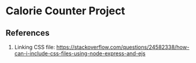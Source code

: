 # Calorie Counter Project

## References
1. Linking CSS file: https://stackoverflow.com/questions/24582338/how-can-i-include-css-files-using-node-express-and-ejs